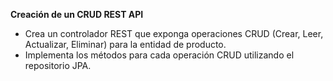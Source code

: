 **Creación de un CRUD REST API**
   - Crea un controlador REST que exponga operaciones CRUD (Crear, Leer, Actualizar, Eliminar) para la entidad de producto.
   - Implementa los métodos para cada operación CRUD utilizando el repositorio JPA.

